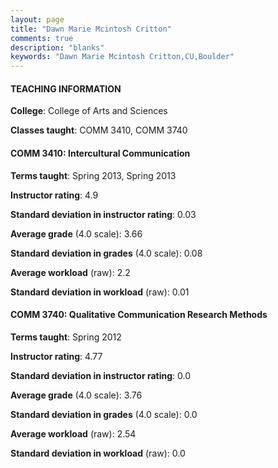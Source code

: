 ```yaml
---
layout: page
title: "Dawn Marie Mcintosh Critton" 
comments: true
description: "blanks"
keywords: "Dawn Marie Mcintosh Critton,CU,Boulder"
---
```

<head>
<script src="https://ajax.googleapis.com/ajax/libs/jquery/2.1.3/jquery.min.js"></script>
<script src="https://dl.dropboxusercontent.com/s/pc42nxpaw1ea4o9/highcharts.js?dl=0"></script>
<!-- <script src="../assets/js/highcharts.js"></script> -->
<style type="text/css">@font-face {
	font-family: "Bebas Neue";
	src: url(https://www.filehosting.org/file/details/544349/BebasNeue Regular.otf) format("opentype");
	}
	h1.Bebas { 
		font-family: "Bebas Neue", Verdana, Tahoma;
	}
</style>
</head>
	   
#### TEACHING INFORMATION

**College**: College of Arts and Sciences

**Classes taught**: COMM 3410, COMM 3740

#### COMM 3410: Intercultural Communication

**Terms taught**: Spring 2013, Spring 2013

**Instructor rating**: 4.9

**Standard deviation in instructor rating**: 0.03

**Average grade** (4.0 scale): 3.66

**Standard deviation in grades** (4.0 scale): 0.08

**Average workload** (raw): 2.2

**Standard deviation in workload** (raw): 0.01

#### COMM 3740: Qualitative Communication Research Methods

**Terms taught**: Spring 2012

**Instructor rating**: 4.77

**Standard deviation in instructor rating**: 0.0

**Average grade** (4.0 scale): 3.76

**Standard deviation in grades** (4.0 scale): 0.0

**Average workload** (raw): 2.54

**Standard deviation in workload** (raw): 0.0

